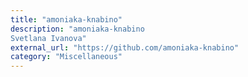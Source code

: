 ```yaml
---
title: "amoniaka-knabino"
description: "amoniaka-knabino
Svetlana Ivanova"
external_url: "https://github.com/amoniaka-knabino"
category: "Miscellaneous"
---
```

